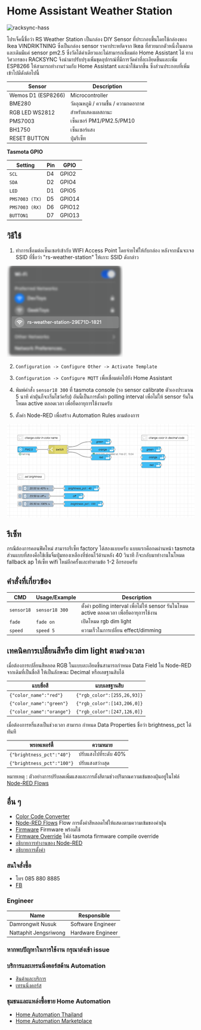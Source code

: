# Home Assistant Weather Station

![racksync-hass](screenshot/IKEA.png)

โปรเจ็คนี้ชื่อว่า RS Weather Station เป็นกล่อง DIY Sensor ที่ประกอบขึ้นโดยใช้กล่องของ Ikea VINDRIKTNING ซึ่งเป็นกล่อง sensor ราคาประหยัดจาก Ikea ที่สวยมากตัวหนึ่งในตลาดและเดิมมีแค่ sensor pm2.5 ซึ่งวัดได้ค่าเดียวและไม่สามารถเชื่อมต่อ Home Assistant ได้ ทางวิศวกรของ RACKSYNC จึงนำมาปรับปรุงเพิ่มชุดอุปกรณ์ที่มีการวัดค่าที่ละเอียดขึ้นและเพิ่ม ESP8266 ให้สามารถทำงานร่วมกับ Home Assistant และน่าใช้มากขึ้น ซึ่งส่วนประกอบที่เพิ่มเข้าไปมีดังต่อไปนี้

| Sensor           | Description      |
|------------------|------------------|
| Wemos D1 (ESP8266)  | Microcontroller
| BME280   | วัดอุณหภูมิ / ความชื้น / ความกดอากาศ        
| RGB LED WS2812   | สำหรับแสดงผลสถานะ        
| PMS7003          | เซ็นเซอร์ PM1/PM2.5/PM10           
| BH1750           | เซ็นเซอร์แสง          
| RESET BUTTON     | ปุ่มรีเซ็ท          

**Tasmota GPIO**

| Setting          | Pin | GPIO       |
|------------------|------|------------|
| ``SCL``              | D4 | GPIO2
| ``SDA``              | D2 | GPIO4
| ``LED``              | D1 | GPIO5
| ``PMS7003 (TX)``     | D5 | GPIO14 
| ``PMS7003 (RX)``     | D6 | GPIO12
| ``BUTTON1``          | D7 | GPIO13 


## วิธีใช้ 

1. ทำการเชื่อมต่อเซ็นเซอร์เข้ากับ WIFI Access Point โดยจ่ายไฟให้กับกล่อง หลังจากนั้นจะเจอ SSID ที่ชื่อว่า "rs-weather-station" ให้เกาะ SSID ดังกล่าว

![racksync-fallback_ap](screenshot/fallback_ap.png)

2. ``Configuration -> Configure Other -> Activate Template``  

3. ``Configuration -> Configure MQTT`` เพื่อเชื่อมต่อไปยัง Home Assistant

4. พิมพ์คำสั่ง ``sensor18 300`` ที่ tasmota console (รอ sensor calibrate ตัวเองประมาณ 5 นาที ค่าฝุ่นก็จะเริ่มโชว์ครับ)  อันนี้เป็นการตั้งค่า polling interval เพื่อไม่ให้ sensor รันในโหมด active ตลอดเวลา เพื่อยืดอายุการใช้งานครับ

5. ตั้งค่า Node-RED เพื่อสร้าง Automation Rules ตามต้องการ

![racksync-automation-flows](screenshot/node-red_flows.png)

## รีเซ็ท

กรณีต้องการคอนฟิคใหม่ สามารถรีเซ็ท factory ได้สองแบบครับ แบบแรกคือกดผ่านหน้า tasmota ส่วนแบบที่สองคือใช้เข็มจิ้มปุ่มทองเหลืองที่ซ่อนไว้ด้านหลัง 40 วินาที ก็จะกลับมาทำงานในโหมด fallback ap ให้เซ็ท wifi ใหม่อีกครั้งและทำตามข้อ 1-2 อีกรอบครับ

## คำสั่งที่เกี่ยวข้อง

| CMD           |  Usage/Example      | Description      |
|------------------|------------------|------------------|
| ``sensor18``              | ``sensor18 300`` | ตั้งค่า polling interval เพื่อไม่ให้ sensor รันในโหมด active ตลอดเวลา เพื่อยืดอายุการใช้งาน
| ``fade``              | ``fade on`` | เปิดโหมด rgb dim light
| ``speed``              | ``speed 5`` | ความเร็วในการเปลี่ยน effect/dimming

## เทคนิคการเปลี่ิยนสีหรือ dim light ตามช่วงเวลา

เมื่อต้องการเปลี่ยนสีหลอด RGB ในแบบละเอียดขึ้นสามารถกำหนด Data Field ใน Node-RED จากเดิมที่เป็นชื่อสี ให้เป็นลักษณะ Decimal หรือเลขฐานสิบได้

| แบบชื่อสี          |  แบบเลชฐานสิบ      |
|------------------|------------------|
| ``{"color_name":"red"}``              | ``{"rgb_color":[255,26,93]}`` 
| ``{"color_name":"green"}``              | ``{"rgb_color":[143,206,0]}`` 
| ``{"color_name":"orange"}``              | ``{"rgb_color":[247,126,0]}`` 

เมื่อต้องการหรี่แสงเป็นช่วงเวลา สามารถ กำหนด Data Properties ชื่อว่า brightness_pct ได้ทันที

| พรอพเพอร์ตี้          | ความหมาย      |
|------------------|------------------|
| ``{"brightness_pct":"40"}``              | ปรับแสงไปที่ระดับ 40% 
| ``{"brightness_pct":"100"}``              | ปรับแสงสว่างสุด

หมายเหตุ : ตัวอย่างการปรับลดเพิ่มแสงและการตั้งสีตามช่วงปริมาณความเข้มของฝุ่นอยู่ในไฟล์ [Node-RED Flows](flows.json) 


## อื่น ๆ

- [Color Code Converter](https://www.color-hex.com/)
- [Node-RED Flows](flows.json) Flow การตั้งค่าสีหลอดไฟให้แสดงตามความเข้มของค่าฝุ่น
- [Firmware](bin/rs_weather_station.bin) Firmware พร้อมใช้
- [Firmware Override](user_config_override.h) ไฟล์ tasmota firmware compile override
- [อธิบายการทำงานของ Node-RED](screenshot/node-red.mp4)
- [อธิบายการตั้งค่า](screenshot/wifi-config.mov)

### สนใจสั่งซื้อ
- โทร 085 880 8885
- [FB](https://facebook.com/racksync)

### Engineer

| Name             | Responsible         |
|------------------|------------------|
| Damrongwit Nusuk | Software Engineer
| Nattaphit Jengsriwong   | Hardware Engineer


### หากพบปัญหาในการใช้งาน กรุณาส่งเข้า issue

### บริการและเทรนนิ่งคอร์สด้าน Automation 

- [สินค้าและบริการ](http://racksync.com)
- [เทรนนิ่งคอร์ส](https://www.racksync.com/products/)

### ชุมชนและแหล่งซื้อขาย Home Automation

- [Home Automation Thailand](https://www.facebook.com/groups/hathailand)
- [Home Automation Marketplace](https://www.facebook.com/groups/hatmarketplace)